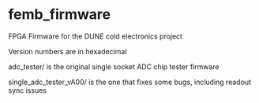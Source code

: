 # femb_firmware

FPGA Firmware for the DUNE cold electronics project

Version numbers are in hexadecimal

adc_tester/ is the original single socket ADC chip tester firmware

single_adc_tester_vA00/ is the one that fixes some bugs, including readout sync issues
